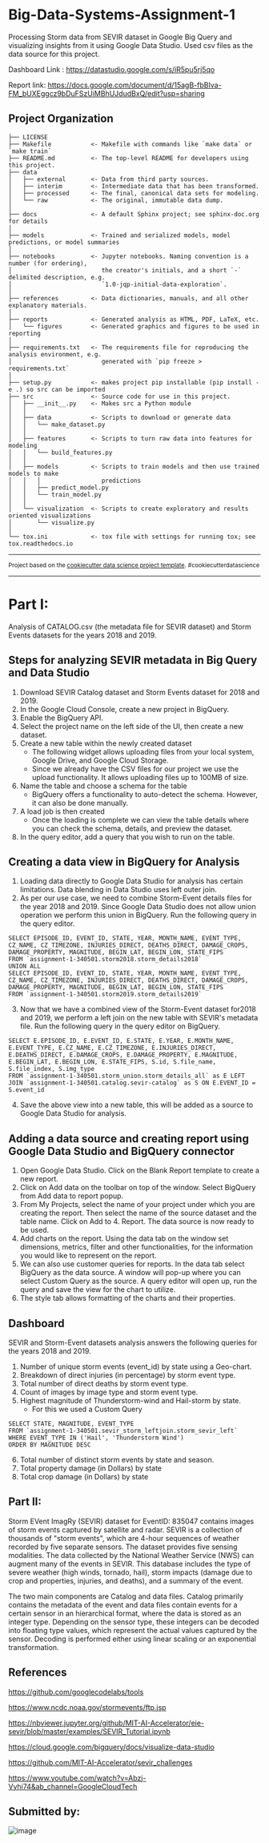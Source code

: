 Big-Data-Systems-Assignment-1
==============================

Processing Storm data from SEVIR dataset in Google Big Query and visualizing insights from it using Google Data Studio. Used csv files as the data source for this project.

Dashboard Link : https://datastudio.google.com/s/iR5pu5rj5qo

Report link: https://docs.google.com/document/d/15agB-fbBIva-FM_bUXEggcz9bDuFSzUiMBhUJdudBxQ/edit?usp=sharing


Project Organization
------------

    ├── LICENSE
    ├── Makefile           <- Makefile with commands like `make data` or `make train`
    ├── README.md          <- The top-level README for developers using this project.
    ├── data
    │   ├── external       <- Data from third party sources.
    │   ├── interim        <- Intermediate data that has been transformed.
    │   ├── processed      <- The final, canonical data sets for modeling.
    │   └── raw            <- The original, immutable data dump.
    │
    ├── docs               <- A default Sphinx project; see sphinx-doc.org for details
    │
    ├── models             <- Trained and serialized models, model predictions, or model summaries
    │
    ├── notebooks          <- Jupyter notebooks. Naming convention is a number (for ordering),
    │                         the creator's initials, and a short `-` delimited description, e.g.
    │                         `1.0-jqp-initial-data-exploration`.
    │
    ├── references         <- Data dictionaries, manuals, and all other explanatory materials.
    │
    ├── reports            <- Generated analysis as HTML, PDF, LaTeX, etc.
    │   └── figures        <- Generated graphics and figures to be used in reporting
    │
    ├── requirements.txt   <- The requirements file for reproducing the analysis environment, e.g.
    │                         generated with `pip freeze > requirements.txt`
    │
    ├── setup.py           <- makes project pip installable (pip install -e .) so src can be imported
    ├── src                <- Source code for use in this project.
    │   ├── __init__.py    <- Makes src a Python module
    │   │
    │   ├── data           <- Scripts to download or generate data
    │   │   └── make_dataset.py
    │   │
    │   ├── features       <- Scripts to turn raw data into features for modeling
    │   │   └── build_features.py
    │   │
    │   ├── models         <- Scripts to train models and then use trained models to make
    │   │   │                 predictions
    │   │   ├── predict_model.py
    │   │   └── train_model.py
    │   │
    │   └── visualization  <- Scripts to create exploratory and results oriented visualizations
    │       └── visualize.py
    │
    └── tox.ini            <- tox file with settings for running tox; see tox.readthedocs.io


--------

<p><small>Project based on the <a target="_blank" href="https://drivendata.github.io/cookiecutter-data-science/">cookiecutter data science project template</a>. #cookiecutterdatascience</small></p>

--------



# Part I: 
Analysis of CATALOG.csv (the metadata file for SEVIR dataset) and Storm Events datasets for the years 2018 and 2019. 
## Steps for analyzing SEVIR metadata in Big Query and Data Studio
1. Download SEVIR Catalog dataset and Storm Events dataset for 2018 and 2019.
2. In the Google Cloud Console, create a new project in BigQuery. 
3. Enable the BigQuery API. 
4. Select the project name on the left side of the UI, then create a new dataset.
5. Create a new table within the newly created dataset
   - The following widget allows uploading files from your local system, Google Drive, and Google Cloud Storage.
   - Since we already have the CSV files for our project we use the upload functionality. It allows uploading files up to 100MB of size.
6. Name the table and choose a schema for the table
   - BigQuery offers a functionality to auto-detect the schema. However, it can also be done manually.
7. A load job is then created
   - Once the loading is complete we can view the table details where you can check the schema, details, and preview the dataset. 
8. In the query editor, add a query that you wish to run on the table. 
## Creating a data view in BigQuery for Analysis
1. Loading data directly to Google Data Studio for analysis has certain limitations. Data blending in Data Studio uses left outer join. 
2. As per our use case, we need to combine Storm-Event details files for the year 2018 and 2019. Since Google Data Studio does not allow union operation we perform this union in BigQuery. Run the following query in the query editor.
 
```
SELECT EPISODE_ID, EVENT_ID, STATE, YEAR, MONTH_NAME, EVENT_TYPE, CZ_NAME, CZ_TIMEZONE, INJURIES_DIRECT, DEATHS_DIRECT, DAMAGE_CROPS, DAMAGE_PROPERTY, MAGNITUDE, BEGIN_LAT, BEGIN_LON, STATE_FIPS 
FROM `assignment-1-340501.storm2018.storm_details2018`
UNION ALL 
SELECT EPISODE_ID, EVENT_ID, STATE, YEAR, MONTH_NAME, EVENT_TYPE, CZ_NAME, CZ_TIMEZONE, INJURIES_DIRECT, DEATHS_DIRECT, DAMAGE_CROPS, DAMAGE_PROPERTY, MAGNITUDE, BEGIN_LAT, BEGIN_LON, STATE_FIPS 
FROM `assignment-1-340501.storm2019.storm_details2019`
```

 
3. Now that we have a combined view of the Storm-Event dataset for2018 and 2019, we perform a left join on the new table with SEVIR's metadata file. Run the following query in the query editor on BigQuery.

```
SELECT E.EPISODE_ID, E.EVENT_ID, E.STATE, E.YEAR, E.MONTH_NAME, E.EVENT_TYPE, E.CZ_NAME, E.CZ_TIMEZONE, E.INJURIES_DIRECT, E.DEATHS_DIRECT, E.DAMAGE_CROPS, E.DAMAGE_PROPERTY, E.MAGNITUDE, E.BEGIN_LAT, E.BEGIN_LON, E.STATE_FIPS, S.id, S.file_name, S.file_index, S.img_type 
FROM `assignment-1-340501.storm_union.storm_details_all` as E LEFT JOIN `assignment-1-340501.catalog.sevir-catalog` as S ON E.EVENT_ID = S.event_id
```

4. Save the above view into a new table, this will be added as a source to Google Data Studio for analysis.





## Adding a data source and creating report using Google Data Studio and BigQuery connector
1. Open Google Data Studio. Click on the Blank Report template to create a new report.
2. Click on Add data on the toolbar on top of the window. Select BigQuery from Add data to report popup.
3. From My Projects, select the name of your project under which you are creating the report. Then select the name of the source dataset and the table name. Click on Add to 4. Report. The data source is now ready to be used.
4. Add charts on the report. Using the data tab on the window set dimensions, metrics, filter and other functionalities, for the information you would like to represent on the report.
5. We can also use customer queries for reports. In the data tab select BigQuery as the data source. A window will pop-up where you can select Custom Query as the source. A query editor will open up, run the query and save the view for the chart to utilize. 
6. The style tab allows formatting of the charts and their properties.

## Dashboard

SEVIR and Storm-Event datasets analysis answers the following queries for the years 2018 and 2019.
1. Number of unique storm events (event_id) by state using a Geo-chart.
2. Breakdown of direct injuries (in percentage) by storm event type.
3. Total number of direct deaths by storm event type.
4. Count of images by image type and storm event type.
5. Highest magnitude of Thunderstorm-wind and Hail-storm by state.
   - For this we used a Custom Query

```
SELECT STATE, MAGNITUDE, EVENT_TYPE
FROM `assignment-1-340501.sevir_storm_leftjoin.storm_sevir_left`
WHERE EVENT_TYPE IN ('Hail', 'Thunderstorm Wind')
ORDER BY MAGNITUDE DESC
```

6. Total number of distinct storm events by state and season.
7. Total property damage (in Dollars) by state
8. Total crop damage (in Dollars) by state

## Part II: 
Storm EVent ImagRy (SEVIR) dataset for EventID: 835047 contains images of storm events captured by satellite and radar. SEVIR is a collection of thousands of "storm events", which are 4-hour sequences of weather recorded by five separate sensors. The dataset provides five sensing modalities. 
The data collected by the National Weather Service (NWS) can augment many of the events in SEVIR. This database includes the type of severe weather (high winds, tornado, hail), storm impacts (damage due to crop and properties, injuries, and deaths), and a summary of the event.

The two main components are Catalog and data files. Catalog primarily contains the metadata of the event and data files contain events for a certain sensor in an hierarchical format, where the data is stored as an integer type. Depending on the sensor type, these integers can be decoded into floating type values, which represent the actual values captured by the sensor. Decoding is performed either using linear scaling or an exponential transformation.
## References 
https://github.com/googlecodelabs/tools

https://www.ncdc.noaa.gov/stormevents/ftp.jsp

https://nbviewer.jupyter.org/github/MIT-AI-Accelerator/eie-sevir/blob/master/examples/SEVIR_Tutorial.ipynb

https://cloud.google.com/bigquery/docs/visualize-data-studio

https://github.com/MIT-AI-Accelerator/sevir_challenges

https://www.youtube.com/watch?v=Abzj-Vyhi74&ab_channel=GoogleCloudTech

## Submitted by:

![image](https://user-images.githubusercontent.com/37017771/153502035-dde7b1ec-5020-4505-954a-2e67528366e7.png)

